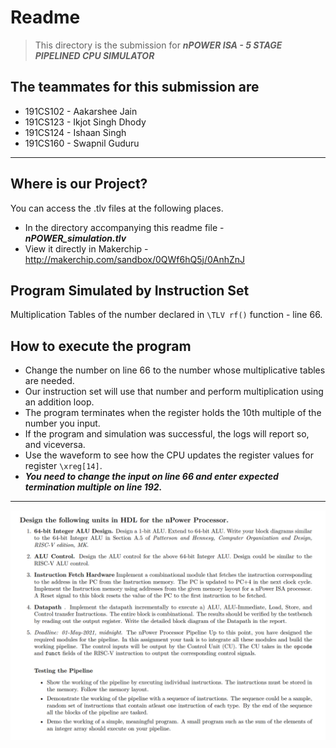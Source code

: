 # Readme

> This directory is the submission for ***nPOWER ISA - 5 STAGE PIPELINED CPU SIMULATOR***

## The teammates for this submission are

* 191CS102 - Aakarshee Jain
* 191CS123 - Ikjot Singh Dhody
* 191CS124 - Ishaan Singh
* 191CS160 - Swapnil Guduru

---

## Where is our Project?
You can access the .tlv files at the following places.
* In the directory accompanying this readme file - ***nPOWER_simulation.tlv***
* View it directly in Makerchip - http://makerchip.com/sandbox/0QWf6hQ5j/0AnhZnJ

## Program Simulated by Instruction Set
Multiplication Tables of the number declared in `\TLV rf()` function - line 66.

## How to execute the program
* Change the number on line 66 to the number whose multiplicative tables are needed.
* Our instruction set will use that number and perform multiplication using an addition loop.
* The program terminates when the register holds the 10th multiple of the number you input.
* If the program and simulation was successful, the logs will report so, and viceversa.
* Use the waveform to see how the CPU updates the register values for register `\xreg[14]`.
* ***You need to change the input on line 66 and enter expected termination multiple on line 192.***

---

![Questions of the Assignment](question_set.png)
